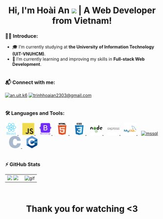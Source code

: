 <h1 align="center"> Hi, I'm Hoài An <img src="https://media.giphy.com/media/hvRJCLFzcasrR4ia7z/giphy.gif" width="25px"> | A Web Developer from Vietnam! </h1>


<h3 align="left">🧑‍💻 Introduce:</h3>

- 🎓 I’m currently studying at **the University of Information Technology (UIT-VNUHCM)**.
- 🌱 I’m currently learning and improving my skills in **Full-stack Web Development**.
<h1></h1>

<h3 align="left">📬 Connect with me:</h3>
<p align="left">
<a href="https://www.facebook.com/an.uit.k6/" target="blank"><img align="center" src="https://raw.githubusercontent.com/rahuldkjain/github-profile-readme-generator/master/src/images/icons/Social/facebook.svg" alt="an.uit.k6" height="30" width="40" /></a>
<a href="mailto:trinhhoaian2303@gmail.com" target="blank"><img align="center" src="https://simpleicons.org/icons/gmail.svg" alt="trinhhoaian2303@gmail.com" height="30" width="40" /></a>
</p>
<h1></h1>

<h3 align="left">🛠 Languages and Tools:</h3>
<p align="left">
  <a href="https://reactjs.org/" target="_blank" rel="noreferrer"> <img src="https://raw.githubusercontent.com/devicons/devicon/master/icons/react/react-original-wordmark.svg" alt="react" width="40" height="40"/> </a>&nbsp;&nbsp;
  <a href="https://developer.mozilla.org/en-US/docs/Web/JavaScript" target="_blank" rel="noreferrer"> <img src="https://raw.githubusercontent.com/devicons/devicon/master/icons/javascript/javascript-original.svg" alt="javascript" width="40" height="40"/> </a>&nbsp;&nbsp;
  <a href="https://getbootstrap.com" target="_blank" rel="noreferrer"> <img src="https://raw.githubusercontent.com/devicons/devicon/master/icons/bootstrap/bootstrap-plain-wordmark.svg" alt="bootstrap" width="40" height="40"/> </a>&nbsp;&nbsp;
  <a href="https://www.w3.org/html/" target="_blank" rel="noreferrer"> <img src="https://raw.githubusercontent.com/devicons/devicon/master/icons/html5/html5-original-wordmark.svg" alt="html5" width="40" height="40"/> </a>&nbsp;&nbsp;
  <a href="https://www.w3schools.com/css/" target="_blank" rel="noreferrer"> <img src="https://raw.githubusercontent.com/devicons/devicon/master/icons/css3/css3-original-wordmark.svg" alt="css3" width="40" height="40"/> </a>&nbsp;&nbsp;
  <a href="https://nodejs.org" target="_blank" rel="noreferrer"> <img src="https://raw.githubusercontent.com/devicons/devicon/master/icons/nodejs/nodejs-original-wordmark.svg" alt="nodejs" width="40" height="40"/> </a>&nbsp;&nbsp;
  <a href="https://expressjs.com" target="_blank" rel="noreferrer"> <img src="https://raw.githubusercontent.com/devicons/devicon/master/icons/express/express-original-wordmark.svg" alt="express" width="40" height="40"/> </a>&nbsp;&nbsp;
  <a href="https://www.mysql.com/" target="_blank" rel="noreferrer"> <img src="https://raw.githubusercontent.com/devicons/devicon/master/icons/mysql/mysql-original-wordmark.svg" alt="mysql" width="40" height="40"/> </a>&nbsp;&nbsp;
  <a href="https://www.microsoft.com/en-us/sql-server" target="_blank" rel="noreferrer"> <img src="https://www.svgrepo.com/show/303229/microsoft-sql-server-logo.svg" alt="mssql" width="40" height="40"/> </a>&nbsp;&nbsp;
  <a href="https://www.cprogramming.com/" target="_blank" rel="noreferrer"> <img src="https://raw.githubusercontent.com/devicons/devicon/master/icons/c/c-original.svg" alt="c" width="40" height="40"/> </a>&nbsp;&nbsp;
  <a href="https://www.w3schools.com/cpp/" target="_blank" rel="noreferrer"> <img src="https://raw.githubusercontent.com/devicons/devicon/master/icons/cplusplus/cplusplus-original.svg" alt="cplusplus" width="40" height="40"/> </a>
</p>
<h1></h1>

### :zap: GitHub Stats
<table>
<tr>
  <td width="48%">
    <img src="https://github-readme-stats.vercel.app/api?username=Calvinan132&show_icons=true&hide=contribs,issues&hide_border=true" />
    <img src="https://github-readme-stats.vercel.app/api/top-langs/?username=Calvinan132&layout=compact&show_icons=true&hide_border=true" />
  </td>
  <td width="52%"><img alt="gif" align="right" src="https://media.tenor.com/6JptszQgCnkAAAAi/text-work.gif"/></td>
</tr>
<table>

<br/>

<h1 align="center" >Thank you for watching <3</h1>

